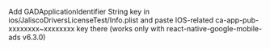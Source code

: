 Add GADApplicationIdentifier String key in ios/JaliscoDriversLicenseTest/Info.plist and paste IOS-related ca-app-pub-xxxxxxxx~xxxxxxxx key there
(works only with react-native-google-mobile-ads v6.3.0)